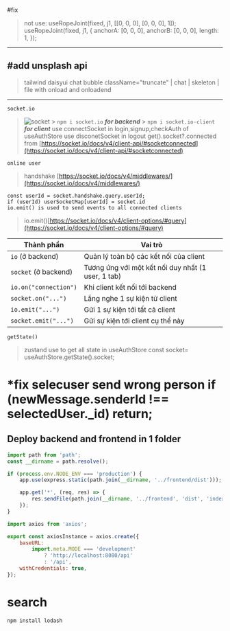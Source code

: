 #fix

> not use: useRopeJoint(fixed, j1, [[0, 0, 0], [0, 0, 0], 1]);
> useRopeJoint(fixed, j1, {
> anchorA: [0, 0, 0],
> anchorB: [0, 0, 0],
> length: 1,
> });

---

## #add unsplash api

> tailwind daisyui chat bubble className="truncate" | chat | skeleton |
> file with onload and onloadend

---

`socket.io`

> ![socket](https://socket.io/docs/v4/tutorial/introduction) > `npm i socket.io` **_for backend_** > `npm i socket.io-client` **_for client_**
> use connectSocket in login,signup,checkAuth of useAuthStore
> use disconetSocket in logout
> get().socket?.connected from [https://socket.io/docs/v4/client-api/#socketconnected](https://socket.io/docs/v4/client-api/#socketconnected)

`online user`

> handshake [https://socket.io/docs/v4/middlewares/](https://socket.io/docs/v4/middlewares/)

```socket.handshake.query.userId
const userId = socket.handshake.query.userId;
if (userId) userSocketMap[userId] = socket.id
io.emit() is used to send events to all connected clients
```

> io.emit()[https://socket.io/docs/v4/client-options/#query](https://socket.io/docs/v4/client-options/#query)

| Thành phần            | Vai trò                                            |
| --------------------- | -------------------------------------------------- |
| `io` (ở backend)      | Quản lý toàn bộ các kết nối của client             |
| `socket` (ở backend)  | Tương ứng với một kết nối duy nhất (1 user, 1 tab) |
| `io.on("connection")` | Khi client kết nối tới backend                     |
| `socket.on("...")`    | Lắng nghe 1 sự kiện từ client                      |
| `io.emit("...")`      | Gửi 1 sự kiện tới tất cả client                    |
| `socket.emit("...")`  | Gửi sự kiện tới client cụ thể này                  |

`getState()`

> zustand use to get all state in useAuthStore
> const socket= useAuthStore.getState().socket;

\*fix selecuser send wrong person
if (newMessage.senderId !== selectedUser.\_id) return;
======

## Deploy backend and frontend in 1 folder

```js
import path from 'path';
const __dirname = path.resolve();

if (process.env.NODE_ENV === 'production') {
    app.use(express.static(path.join(__dirname, '../frontend/dist')));

    app.get('*', (req, res) => {
        res.sendFile(path.join(__dirname, '../frontend', 'dist', 'index.html'));
    });
}
```

```js
import axios from 'axios';

export const axiosInstance = axios.create({
    baseURL:
        import.meta.MODE === 'development'
            ? 'http://localhost:8080/api'
            : '/api',
    withCredentials: true,
});
```

# search

`npm install lodash`
